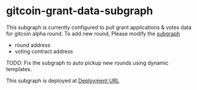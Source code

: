 # gitcoin-grant-data-subgraph

This subgraph is currently configured to pull grant applications & votes data for gitcoin alpha round.
To add new round, Please modify the [subgraph](https://github.com/kikura3/gitcoin-grant-data-subgraph/blob/main/gitcoin-grants/subgraph.yaml)
  - round address
  - voting contract address

TODO: Fix the subgraph to auto pickup new rounds using dynamic templates.

This subgraph is deployed at [Deployment URL](https://api.studio.thegraph.com/query/41140/gitcoin-grants/v0.0.7)
